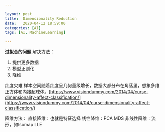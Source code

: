 ```yaml
---

layout: post
title:  Dimensionality Reduction
date:   2020-04-12 18:59:00
categories: [AI]
tags: [AI, MachineLearning]

---
```


**过拟合的问题**
解决方法：
1. 提供更多数据
2. 模型正则化
3. 降维

纬度灾难
样本空间随着纬度呈几何量级增长，数据大都分布在角落里，想象多维正方体和内接超球体。[https://www.visiondummy.com/2014/04/curse-dimensionality-affect-classification/](https://www.visiondummy.com/2014/04/curse-dimensionality-affect-classification/)

降维方法：
直接降维：也就是特征选择
线性降维：PCA MDS
非线性降维：流形，如Isomap LLE



